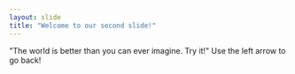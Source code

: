 ```yaml
---
layout: slide
title: "Welcome to our second slide!"
---
```

"The world is better than you can ever imagine. Try it!"
Use the left arrow to go back!